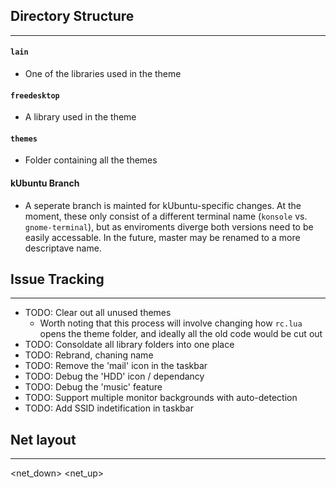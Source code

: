 ## Directory Structure
---
#### `lain`
- One of the libraries used in the theme
#### `freedesktop`
- A library used in the theme
#### `themes` 
- Folder containing all the themes
#### kUbuntu Branch
- A seperate branch is mainted for kUbuntu-specific changes. At the moment, these only consist of a different terminal name (`konsole` vs. `gnome-terminal`), but as enviroments diverge both versions need to be easily accessable. In the future, master may be renamed to a more descriptave name.


## Issue Tracking
---
- TODO: Clear out all unused themes
	- Worth noting that this process will involve changing how `rc.lua` opens the theme folder, and ideally all the old code would be cut out
- TODO: Consoldate all library folders into one place
- TODO: Rebrand, chaning name
- TODO: Remove the 'mail' icon in the taskbar
- TODO: Debug the 'HDD' icon / dependancy
- TODO: Debug the 'music' feature
- TODO: Support multiple monitor backgrounds with auto-detection
- TODO: Add SSID indetification in taskbar


## Net layout
---
<start of section> <Wifi Symbol> <Ip address> <Signal Strength> <Down arrow> <net_down> <Up arrow> <net_up> 